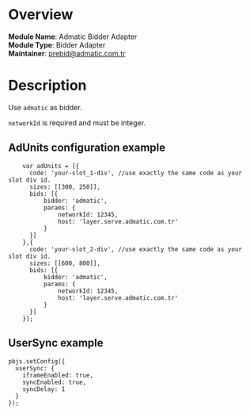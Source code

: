# Overview

**Module Name**: Admatic Bidder Adapter  
**Module Type**: Bidder Adapter  
**Maintainer**: prebid@admatic.com.tr

# Description

Use `admatic` as bidder.

`networkId` is required and must be integer.

## AdUnits configuration example
```
    var adUnits = [{
      code: 'your-slot_1-div', //use exactly the same code as your slot div id.
      sizes: [[300, 250]],
      bids: [{
          bidder: 'admatic',
          params: { 
              networkId: 12345,
              host: 'layer.serve.admatic.com.tr'
          }
      }]
    },{
      code: 'your-slot_2-div', //use exactly the same code as your slot div id.
      sizes: [[600, 800]],
      bids: [{
          bidder: 'admatic',
          params: { 
              networkId: 12345,
              host: 'layer.serve.admatic.com.tr'
          }
      }]
    }];
```

## UserSync example
```
pbjs.setConfig({
  userSync: {
    iframeEnabled: true,
    syncEnabled: true,
    syncDelay: 1
  }
});
```
